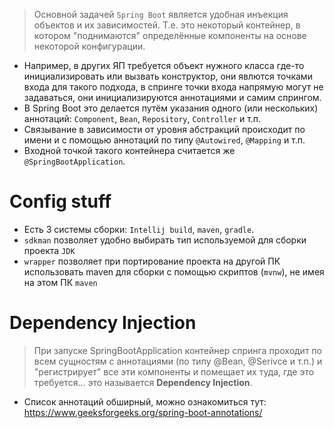 > Основной задачей `Spring Boot` является удобная инъекция объектов и их зависимостей. Т.е. это некоторый контейнер, в котором "поднимаются" определённые компоненты на основе некоторой конфигурации.

* Например, в других ЯП требуется объект нужного класса где-то инициализировать или вызвать конструктор, они явлются точками входа для такого подхода, в спринге точки входа напрямую могут не задаваться, они инициализируются аннотациями и самим спрингом.
* В Spring Boot это делается путём указания одного (или нескольких) аннотаций: `Component`, `Bean`, `Repository`, `Controller` и т.п. 
* Связывание в зависимости от уровня абстракций происходит по имени и с помощью аннотаций по типу `@Autowired`, `@Mapping` и т.п. 
* Входной точкой такого контейнера считается же `@SpringBootApplication`.

# Config stuff
* Есть 3 системы сборки: `Intellij build`, `maven`, `gradle`.
* `sdkman` позволяет удобно выбирать тип используемой для сборки проекта `JDK`
* `wrapper` позволяет при портирование проекта на другой ПК использовать maven для сборки с помощью скриптов (`mvnw`), не имея на этом ПК `maven`

# Dependency Injection
> При запуске SpringBootApplication контейнер спринга проходит по всем сущностям с аннотациями (по типу @Bean, @Serivce и т.п.) и "регистрирует" все эти компоненты и помещает их туда, где это требуется... это называется **Dependency Injection**.

* Список аннотаций обширный, можно ознакомиться тут: https://www.geeksforgeeks.org/spring-boot-annotations/